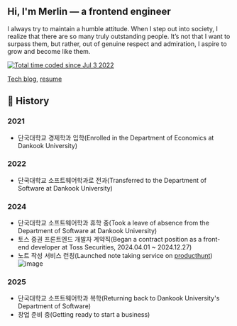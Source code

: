 
## Hi, I'm Merlin — a frontend engineer

I always try to maintain a humble attitude. When I step out into society, I realize that there are so many truly outstanding people. It’s not that I want to surpass them, but rather, out of genuine respect and admiration, I aspire to grow and become like them.


<a href="https://wakatime.com/@60e4818e-19d5-478c-9922-4c7fe3366bc4"><img src="https://wakatime.com/badge/user/60e4818e-19d5-478c-9922-4c7fe3366bc4.svg" alt="Total time coded since Jul 3 2022" /></a>

[Tech blog](https://medium.com/@scriptmind.corp), [resume](https://github.com/user-attachments/files/20030788/Resume._fina.pdf)

## 📜 History
### 2021
- 단국대학교 경제학과 입학(Enrolled in the Department of Economics at Dankook University)
### 2022
- 단국대학교 소프트웨어학과로 전과(Transferred to the Department of Software at Dankook University) 
### 2024
- 단국대학교 소프트웨어학과 휴학 중(Took a leave of absence from the Department of Software at Dankook University)
- 토스 증권 프론트엔드 개발자 계약직(Began a contract position as a front-end developer at Toss Securities, 2024.04.01 ~ 2024.12.27)
- 노트 작성 서비스 런칭(Launched note taking service on [producthunt](https://www.producthunt.com/products/scriptmind))
![image](https://github.com/user-attachments/assets/0e0893c3-0792-439e-97ec-56243f068120)

### 2025
- 단국대학교 소프트웨어학과 복학(Returning back to Dankook University's Department of Software)
- 창업 준비 중(Getting ready to start a business)
